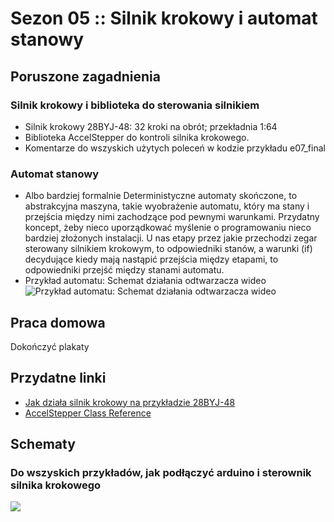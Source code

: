 # Sezon 05 :: Silnik krokowy i automat stanowy 

## Poruszone zagadnienia

### Silnik krokowy i biblioteka do sterowania silnikiem
- Silnik krokowy 28BYJ-48: 32 kroki na obrót; przekładnia 1:64
- Biblioteka AccelStepper do kontroli silnika krokowego.
- Komentarze do wszyskich użytych poleceń w kodzie przykładu e07_final

### Automat stanowy
- Albo bardziej formalnie Deterministyczne automaty skończone, to abstrakcyjna maszyna, takie wyobrażenie automatu, który ma stany i przejścia między nimi zachodzące pod pewnymi warunkami. Przydatny koncept, żeby nieco uporządkować myślenie o programowaniu nieco bardziej złożonych instalacji. U nas etapy przez jakie przechodzi zegar sterowany silnikiem krokowym, to odpowiedniki stanów, a warunki (if) decydujące kiedy mają nastąpić przejścia między etapami, to odpowiedniki przejść między stanami automatu.
- Przykład automatu: Schemat działania odtwarzacza wideo ![Przykład automatu: Schemat działania odtwarzacza wideo](http://edu.pjwstk.edu.pl/wyklady/jfa/scb/jfa-main-img229.png) 

## Praca domowa
Dokończyć plakaty

## Przydatne linki
- [Jak działa silnik krokowy na przykładzie 28BYJ-48](https://youtu.be/B86nqDRskVU)
- [AccelStepper Class Reference](http://www.airspayce.com/mikem/arduino/AccelStepper/classAccelStepper.html)

## Schematy

### Do wszyskich przykładów, jak podłączyć arduino i sterownik silnika krokowego
![](https://coeleveld.com/wp-content/uploads/2016/10/Arduino_Stepper_ULN2003A_28BYJ-48-1.jpg)
